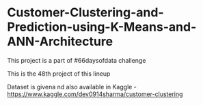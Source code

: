 # Customer-Clustering-and-Prediction-using-K-Means-and-ANN-Architecture

This project is a part of #66daysofdata challenge 

This is the 48th project of this lineup

Dataset is givena nd also available in Kaggle - https://www.kaggle.com/dev0914sharma/customer-clustering
